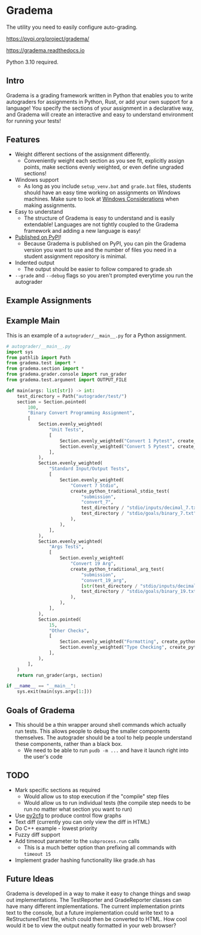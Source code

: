 # Gradema

The utility you need to easily configure auto-grading.

https://pypi.org/project/gradema/

https://gradema.readthedocs.io

Python 3.10 required.

## Intro

Gradema is a grading framework written in Python that enables you to write autograders for assignments in Python, Rust,
or add your own support for a language!
You specify the sections of your assignment in a declarative way, and Gradema will create an interactive and easy to understand environment for running your tests!

## Features

* Weight different sections of the assignment differently.
  * Conveniently weight each section as you see fit, explicitly assign points, make sections evenly weighted, or even define ungraded sections!
* Windows support
  * As long as you include `setup_venv.bat` and `grade.bat` files, students should have an easy time working on assignments on Windows machines. Make sure to look at [Windows Considerations](https://gradema.readthedocs.io/en/latest/develop/assignment/windows.html) when making assignments.
* Easy to understand
  * The structure of Gradema is easy to understand and is easily extendable! Languages are not tightly coupled to the Gradema framework and adding a new language is easy!
* [Published on PyPI](https://pypi.org/project/gradema/)!
  * Because Gradema is published on PyPI, you can pin the Gradema version you want to use and the number of files you need in a student assignment repository is minimal.
* Indented output
  * The output should be easier to follow compared to grade.sh
* `--grade` and `--debug` flags so you aren't prompted everytime you run the autograder

## Example Assignments

## Example Main

This is an example of a `autograder/__main__.py` for a Python assignment.

```python
# autograder/__main__.py
import sys
from pathlib import Path
from gradema.test import *
from gradema.section import *
from gradema.grader.console import run_grader
from gradema.test.argument import OUTPUT_FILE

def main(args: list[str]) -> int:
    test_directory = Path("autograder/test/")
    section = Section.pointed(
        100,
        "Binary Convert Programming Assignment",
        [
            Section.evenly_weighted(
                "Unit Tests",
                [
                    Section.evenly_weighted("Convert 1 Pytest", create_python_pytest("autograder/test/unit/test_convert_1.py::test_convert_1")),
                    Section.evenly_weighted("Convert 5 Pytest", create_python_pytest("autograder/test/unit/test_convert_5.py::test_convert_5")),
                ],
            ),
            Section.evenly_weighted(
                "Standard Input/Output Tests",
                [
                    Section.evenly_weighted(
                        "Convert 7 Stdio",
                        create_python_traditional_stdio_test(
                            "submission",
                            "convert_7",
                            test_directory / "stdio/inputs/decimal_7.txt",
                            test_directory / "stdio/goals/binary_7.txt",
                        ),
                    ),
                ],
            ),
            Section.evenly_weighted(
                "Args Tests",
                [
                    Section.evenly_weighted(
                        "Convert 19 Arg",
                        create_python_traditional_arg_test(
                            "submission",
                            "convert_19_arg",
                            [str(test_directory / "stdio/inputs/decimal_19.txt"), OUTPUT_FILE],
                            test_directory / "stdio/goals/binary_19.txt",
                        ),
                    ),
                ],
            ),
            Section.pointed(
                15,
                "Other Checks",
                [
                    Section.evenly_weighted("Formatting", create_python_format_check()),
                    Section.evenly_weighted("Type Checking", create_python_type_check()),
                ],
            ),
        ],
    )
    return run_grader(args, section)

if __name__ == "__main__":
    sys.exit(main(sys.argv[1:]))
```


## Goals of Gradema

* This should be a thin wrapper around shell commands which actually run tests. This allows people to debug the smaller components themselves. The autograder should be a tool to help people understand these components, rather than a black box.
  * We need to be able to run `pudb -m ...` and have it launch right into the user's code


## TODO

* Mark specific sections as required
  * Would allow us to stop execution if the "compile" step files
  * Would allow us to run individual tests (the compile step needs to be run no matter what section you want to run)
* Use [py2cfg](https://pypi.org/project/py2cfg/) to produce control flow graphs
* Text diff (currently you can only view the diff in HTML)
* Do C++ example - lowest priority
* Fuzzy diff support
* Add timeout parameter to the `subprocess.run` calls
  * This is a much better option than prefixing all commands with `timeout 15`
* Implement grader hashing functionality like grade.sh has


## Future Ideas

Gradema is developed in a way to make it easy to change things and swap out implementations.
The TestReporter and GradeReporter classes can have many different implementations.
The current implementation prints text to the console,
but a future implementation could write text to a ReStructuredText file, which could then be converted to HTML.
How cool would it be to view the output neatly formatted in your web browser?
